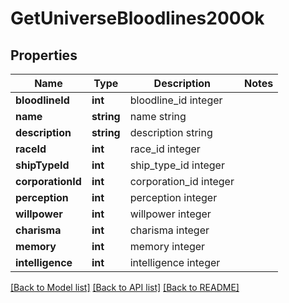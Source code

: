 # GetUniverseBloodlines200Ok

## Properties
Name | Type | Description | Notes
------------ | ------------- | ------------- | -------------
**bloodlineId** | **int** | bloodline_id integer | 
**name** | **string** | name string | 
**description** | **string** | description string | 
**raceId** | **int** | race_id integer | 
**shipTypeId** | **int** | ship_type_id integer | 
**corporationId** | **int** | corporation_id integer | 
**perception** | **int** | perception integer | 
**willpower** | **int** | willpower integer | 
**charisma** | **int** | charisma integer | 
**memory** | **int** | memory integer | 
**intelligence** | **int** | intelligence integer | 

[[Back to Model list]](../README.md#documentation-for-models) [[Back to API list]](../README.md#documentation-for-api-endpoints) [[Back to README]](../README.md)


